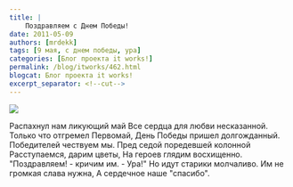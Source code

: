 ```yaml
---
title: |
    Поздравляем с Днем Победы!
date: 2011-05-09
authors: [mrdekk]
tags: [9 мая, с днем победы, ура]
categories: [Блог проекта it works!]
permalink: /blog/itworks/462.html
blogcat: Блог проекта it works!
excerpt_separator: <!--cut-->
---
```



![](http://itw66.ru/uploads/images/00/00/01/2011/05/09/94ed68.jpg)


Распахнул нам ликующий май
Все сердца для любви несказанной.
Только что отгремел Первомай,
День Победы пришел долгожданный.
Победителей чествуем мы.
Пред седой поредевшей колонной
Расступаемся, дарим цветы,
На героев глядим восхищенно.
"Поздравляем! - кричим им. - Ура!"
Но идут старики молчаливо.
Им не громкая слава нужна,
А сердечное наше "спасибо".
